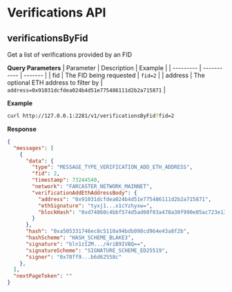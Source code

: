 

# Verifications API


## verificationsByFid
Get a list of verifications provided by an FID 

**Query Parameters**
| Parameter | Description | Example |
| --------- | ----------- | ------- |
| fid | The FID being requested | `fid=2` |
| address | The optional ETH address to filter by | `address=0x91031dcfdea024b4d51e775486111d2b2a715871` |


**Example**
```bash
curl http://127.0.0.1:2281/v1/verificationsByFid?fid=2
```


**Response**
```json
{
  "messages": [
    {
      "data": {
        "type": "MESSAGE_TYPE_VERIFICATION_ADD_ETH_ADDRESS",
        "fid": 2,
        "timestamp": 73244540,
        "network": "FARCASTER_NETWORK_MAINNET",
        "verificationAddEthAddressBody": {
          "address": "0x91031dcfdea024b4d51e775486111d2b2a715871",
          "ethSignature": "tyxj1...x1cYzhyxw=",
          "blockHash": "0xd74860c4bbf574d5ad60f03a478a30f990e05ac723e138a5c860cdb3095f4296"
        }
      },
      "hash": "0xa505331746ec8c5110a94bdb098cd964e43a8f2b",
      "hashScheme": "HASH_SCHEME_BLAKE3",
      "signature": "bln1zIZM.../4riB9IVBQ==",
      "signatureScheme": "SIGNATURE_SCHEME_ED25519",
      "signer": "0x78ff9...b6d62558c"
    },
  ],
  "nextPageToken": ""
}
```
